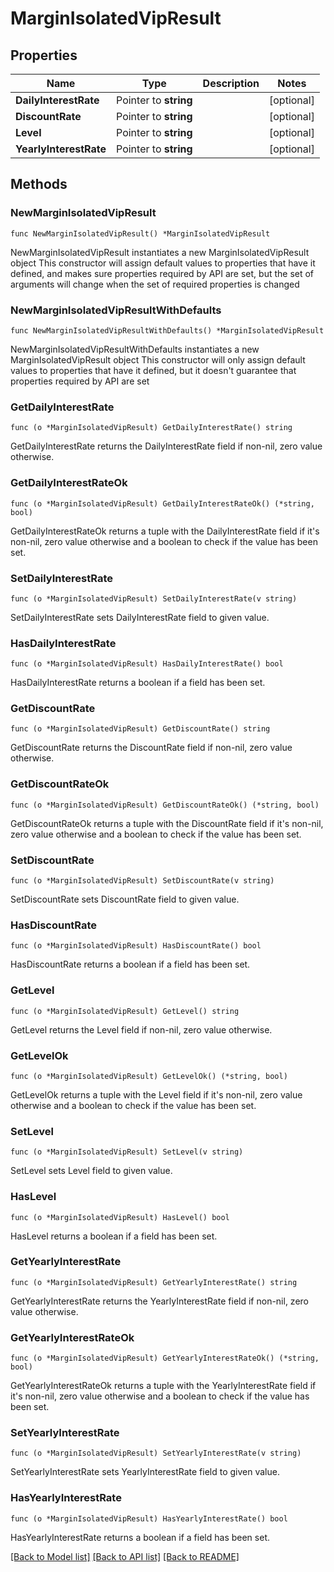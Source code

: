 # MarginIsolatedVipResult

## Properties

Name | Type | Description | Notes
------------ | ------------- | ------------- | -------------
**DailyInterestRate** | Pointer to **string** |  | [optional] 
**DiscountRate** | Pointer to **string** |  | [optional] 
**Level** | Pointer to **string** |  | [optional] 
**YearlyInterestRate** | Pointer to **string** |  | [optional] 

## Methods

### NewMarginIsolatedVipResult

`func NewMarginIsolatedVipResult() *MarginIsolatedVipResult`

NewMarginIsolatedVipResult instantiates a new MarginIsolatedVipResult object
This constructor will assign default values to properties that have it defined,
and makes sure properties required by API are set, but the set of arguments
will change when the set of required properties is changed

### NewMarginIsolatedVipResultWithDefaults

`func NewMarginIsolatedVipResultWithDefaults() *MarginIsolatedVipResult`

NewMarginIsolatedVipResultWithDefaults instantiates a new MarginIsolatedVipResult object
This constructor will only assign default values to properties that have it defined,
but it doesn't guarantee that properties required by API are set

### GetDailyInterestRate

`func (o *MarginIsolatedVipResult) GetDailyInterestRate() string`

GetDailyInterestRate returns the DailyInterestRate field if non-nil, zero value otherwise.

### GetDailyInterestRateOk

`func (o *MarginIsolatedVipResult) GetDailyInterestRateOk() (*string, bool)`

GetDailyInterestRateOk returns a tuple with the DailyInterestRate field if it's non-nil, zero value otherwise
and a boolean to check if the value has been set.

### SetDailyInterestRate

`func (o *MarginIsolatedVipResult) SetDailyInterestRate(v string)`

SetDailyInterestRate sets DailyInterestRate field to given value.

### HasDailyInterestRate

`func (o *MarginIsolatedVipResult) HasDailyInterestRate() bool`

HasDailyInterestRate returns a boolean if a field has been set.

### GetDiscountRate

`func (o *MarginIsolatedVipResult) GetDiscountRate() string`

GetDiscountRate returns the DiscountRate field if non-nil, zero value otherwise.

### GetDiscountRateOk

`func (o *MarginIsolatedVipResult) GetDiscountRateOk() (*string, bool)`

GetDiscountRateOk returns a tuple with the DiscountRate field if it's non-nil, zero value otherwise
and a boolean to check if the value has been set.

### SetDiscountRate

`func (o *MarginIsolatedVipResult) SetDiscountRate(v string)`

SetDiscountRate sets DiscountRate field to given value.

### HasDiscountRate

`func (o *MarginIsolatedVipResult) HasDiscountRate() bool`

HasDiscountRate returns a boolean if a field has been set.

### GetLevel

`func (o *MarginIsolatedVipResult) GetLevel() string`

GetLevel returns the Level field if non-nil, zero value otherwise.

### GetLevelOk

`func (o *MarginIsolatedVipResult) GetLevelOk() (*string, bool)`

GetLevelOk returns a tuple with the Level field if it's non-nil, zero value otherwise
and a boolean to check if the value has been set.

### SetLevel

`func (o *MarginIsolatedVipResult) SetLevel(v string)`

SetLevel sets Level field to given value.

### HasLevel

`func (o *MarginIsolatedVipResult) HasLevel() bool`

HasLevel returns a boolean if a field has been set.

### GetYearlyInterestRate

`func (o *MarginIsolatedVipResult) GetYearlyInterestRate() string`

GetYearlyInterestRate returns the YearlyInterestRate field if non-nil, zero value otherwise.

### GetYearlyInterestRateOk

`func (o *MarginIsolatedVipResult) GetYearlyInterestRateOk() (*string, bool)`

GetYearlyInterestRateOk returns a tuple with the YearlyInterestRate field if it's non-nil, zero value otherwise
and a boolean to check if the value has been set.

### SetYearlyInterestRate

`func (o *MarginIsolatedVipResult) SetYearlyInterestRate(v string)`

SetYearlyInterestRate sets YearlyInterestRate field to given value.

### HasYearlyInterestRate

`func (o *MarginIsolatedVipResult) HasYearlyInterestRate() bool`

HasYearlyInterestRate returns a boolean if a field has been set.


[[Back to Model list]](../README.md#documentation-for-models) [[Back to API list]](../README.md#documentation-for-api-endpoints) [[Back to README]](../README.md)


